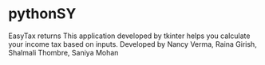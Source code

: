 # pythonSY
EasyTax returns
This application developed by tkinter helps you calculate your income tax based on inputs.
Developed by Nancy Verma, Raina Girish, Shalmali Thombre, Saniya Mohan
